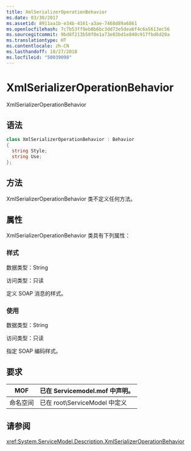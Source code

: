 ```yaml
---
title: XmlSerializerOperationBehavior
ms.date: 03/30/2017
ms.assetid: 8911aa1b-e34b-4161-a3ae-7468d89a6861
ms.openlocfilehash: 7c7b53ff8eb8b6bc3dd73e5dea6f4c6a5613ec56
ms.sourcegitcommit: 9bd8f213b50f0e1a73e03bd1e840c917fbd6d20a
ms.translationtype: HT
ms.contentlocale: zh-CN
ms.lasthandoff: 10/27/2018
ms.locfileid: "50039098"
---
```

# <a name="xmlserializeroperationbehavior"></a>XmlSerializerOperationBehavior
XmlSerializerOperationBehavior  
  
## <a name="syntax"></a>语法  
  
```csharp
class XmlSerializerOperationBehavior : Behavior  
{  
  string Style;  
  string Use;  
};  
```  
  
## <a name="methods"></a>方法  
 XmlSerializerOperationBehavior 类不定义任何方法。  
  
## <a name="properties"></a>属性  
 XmlSerializerOperationBehavior 类具有下列属性：  
  
### <a name="style"></a>样式  
 数据类型：String  
  
 访问类型：只读  
  
 定义 SOAP 消息的样式。  
  
### <a name="use"></a>使用  
 数据类型：String  
  
 访问类型：只读  
  
 指定 SOAP 编码样式。  
  
## <a name="requirements"></a>要求  
  
|MOF|已在 Servicemodel.mof 中声明。|  
|---------|-----------------------------------|  
|命名空间|已在 root\ServiceModel 中定义|  
  
## <a name="see-also"></a>请参阅  
 <xref:System.ServiceModel.Description.XmlSerializerOperationBehavior>
